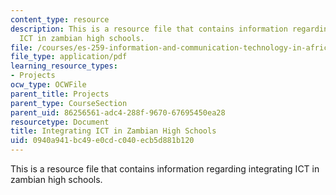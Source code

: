 ```yaml
---
content_type: resource
description: This is a resource file that contains information regarding integrating
  ICT in zambian high schools.
file: /courses/es-259-information-and-communication-technology-in-africa-spring-2006/0940a941bc49e0cdc040ecb5d881b120_MITES_259S06_Befekadu.pdf
file_type: application/pdf
learning_resource_types:
- Projects
ocw_type: OCWFile
parent_title: Projects
parent_type: CourseSection
parent_uid: 86256561-adc4-288f-9670-67695450ea28
resourcetype: Document
title: Integrating ICT in Zambian High Schools
uid: 0940a941-bc49-e0cd-c040-ecb5d881b120
---
```

This is a resource file that contains information regarding integrating ICT in zambian high schools.

